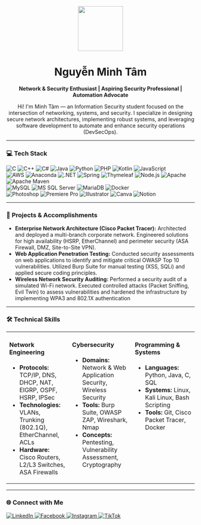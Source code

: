 <div align="center">
  <img src="https://user-images.githubusercontent.com/74038190/216649421-9e9387cc-b2d3-4375-97e2-f4c43373d3ae.gif" width="120px">
  <h1>Nguyễn Minh Tâm</h1>
  <p><b>Network & Security Enthusiast | Aspiring Security Professional | Automation Advocate</b></p>
</div>

<div align="center">
<p>
  Hi! I'm Minh Tâm — an Information Security student focused on the intersection of networking, systems, and security. I specialize in designing secure network architectures, implementing robust systems, and leveraging software development to automate and enhance security operations (DevSecOps).</p>
</div>

---

### 💻 **Tech Stack**

<p align="left">
  <!-- Dòng 1 -->
  <img src="https://img.shields.io/badge/c-%2300599C.svg?style=for-the-badge&logo=c&logoColor=white" alt="C"/>
  <img src="https://img.shields.io/badge/c++-%2300599C.svg?style=for-the-badge&logo=c%2B%2B&logoColor=white" alt="C++"/>
  <img src="https://img.shields.io/badge/c%23-%23239120.svg?style=for-the-badge&logo=c-sharp&logoColor=white" alt="C#"/>
  <img src="https://img.shields.io/badge/java-%23ED8B00.svg?style=for-the-badge&logo=java&logoColor=white" alt="Java"/>
  <img src="https://img.shields.io/badge/python-3670A0?style=for-the-badge&logo=python&logoColor=ffdd54" alt="Python"/>
  <img src="https://img.shields.io/badge/php-%23777BB4.svg?style=for-the-badge&logo=php&logoColor=white" alt="PHP"/>
  <img src="https://img.shields.io/badge/kotlin-%230095D5.svg?style=for-the-badge&logo=kotlin&logoColor=white" alt="Kotlin"/>
  <img src="https://img.shields.io/badge/javascript-%23323330.svg?style=for-the-badge&logo=javascript&logoColor=%23F7DF1E" alt="JavaScript"/>
  <br>
  <!-- Dòng 2 -->
  <img src="https://img.shields.io/badge/AWS-%23FF9900.svg?style=for-the-badge&logo=amazon-aws&logoColor=white" alt="AWS"/>
  <img src="https://img.shields.io/badge/Anaconda-%2344A833.svg?style=for-the-badge&logo=anaconda&logoColor=white" alt="Anaconda"/>
  <img src="https://img.shields.io/badge/.NET-5C2D91?style=for-the-badge&logo=.net&logoColor=white" alt=".NET"/>
  <img src="https://img.shields.io/badge/spring-%236DB33F.svg?style=for-the-badge&logo=spring&logoColor=white" alt="Spring"/>
  <img src="https://img.shields.io/badge/Thymeleaf-%23005C0F.svg?style=for-the-badge&logo=Thymeleaf&logoColor=white" alt="Thymeleaf"/>
  <img src="https://img.shields.io/badge/node.js-6DA55F?style=for-the-badge&logo=node.js&logoColor=white" alt="Node.js"/>
  <img src="https://img.shields.io/badge/apache-%23D42029.svg?style=for-the-badge&logo=apache&logoColor=white" alt="Apache"/>
  <img src="https://img.shields.io/badge/Apache%20Maven-C71A36?style=for-the-badge&logo=Apache%20Maven&logoColor=white" alt="Apache Maven"/>
  <br>
  <!-- Dòng 3 -->
  <img src="https://img.shields.io/badge/mysql-%2300f.svg?style=for-the-badge&logo=mysql&logoColor=white" alt="MySQL"/>
  <img src="https://img.shields.io/badge/Microsoft%20SQL%20Sever-CC2927?style=for-the-badge&logo=microsoft%20sql%20server&logoColor=white" alt="MS SQL Server"/>
  <img src="https://img.shields.io/badge/MariaDB-003545?style=for-the-badge&logo=mariadb&logoColor=white" alt="MariaDB"/>
  <img src="https://img.shields.io/badge/docker-%230db7ed.svg?style=for-the-badge&logo=docker&logoColor=white" alt="Docker"/>
  <br>
  <!-- Dòng 4 -->
  <img src="https://img.shields.io/badge/adobephotoshop-%2331A8FF.svg?style=for-the-badge&logo=adobephotoshop&logoColor=white" alt="Photoshop"/>
  <img src="https://img.shields.io/badge/Adobe%20Premiere%20Pro-9999FF.svg?style=for-the-badge&logo=Adobe%20Premiere%20Pro&logoColor=white" alt="Premiere Pro"/>
  <img src="https://img.shields.io/badge/adobeillustrator-%23FF9A00.svg?style=for-the-badge&logo=adobeillustrator&logoColor=white" alt="Illustrator"/>
  <img src="https://img.shields.io/badge/Canva-%2300C4CC.svg?style=for-the-badge&logo=Canva&logoColor=white" alt="Canva"/>
  <img src="https://img.shields.io/badge/Notion-%23000000.svg?style=for-the-badge&logo=notion&logoColor=white" alt="Notion"/>
</p>

---

### 💼 **Projects & Accomplishments**

*   **Enterprise Network Architecture (Cisco Packet Tracer):** Architected and deployed a multi-branch corporate network. Engineered solutions for high availability (HSRP, EtherChannel) and perimeter security (ASA Firewall, DMZ, Site-to-Site VPN).
*   **Web Application Penetration Testing:** Conducted security assessments on web applications to identify and mitigate critical OWASP Top 10 vulnerabilities. Utilized Burp Suite for manual testing (XSS, SQLi) and applied secure coding principles.
*   **Wireless Network Security Auditing:** Performed a security audit of a simulated Wi-Fi network. Executed controlled attacks (Packet Sniffing, Evil Twin) to assess vulnerabilities and hardened the infrastructure by implementing WPA3 and 802.1X authentication

---

### 🛠️ **Technical Skills**

<table>
  <tr>
    <td valign="top" width="33%">
      <h4>Network Engineering</h4>
      <ul>
        <li><b>Protocols:</b> TCP/IP, DNS, DHCP, NAT, EIGRP, OSPF, HSRP, IPSec</li>
        <li><b>Technologies:</b> VLANs, Trunking (802.1Q), EtherChannel, ACLs</li>
        <li><b>Hardware:</b> Cisco Routers, L2/L3 Switches, ASA Firewalls</li>
      </ul>
    </td>
    <td valign="top" width="33%">
      <h4>Cybersecurity</h4>
      <ul>
        <li><b>Domains:</b> Network & Web Application Security, Wireless Security</li>
        <li><b>Tools:</b> Burp Suite, OWASP ZAP, Wireshark, Nmap</li>
        <li><b>Concepts:</b> Pentesting, Vulnerability Assessment, Cryptography</li>
      </ul>
    </td>
    <td valign="top" width="33%">
      <h4>Programming & Systems</h4>
      <ul>
        <li><b>Languages:</b> Python, Java, C, SQL</li>
        <li><b>Systems:</b> Linux, Kali Linux, Bash Scripting</li>
        <li><b>Tools:</b> Git, Cisco Packet Tracer, Docker</li>
      </ul>
    </td>
  </tr>
</table>

---

### 🌐 **Connect with Me**

<p align="left">
  <a href="https://www.linkedin.com/in/minh-tâm-a787012b8/" target="_blank">
    <img src="https://img.shields.io/badge/LinkedIn-0077B5?style=for-the-badge&logo=linkedin&logoColor=white" alt="LinkedIn"/>
  </a>
  <a href="https://www.facebook.com/minh.tam.402639" target="_blank">
    <img src="https://img.shields.io/badge/Facebook-1877F2?style=for-the-badge&logo=Facebook&logoColor=white" alt="Facebook"/>
  </a>
  <a href="https://www.instagram.com/_minhtam265" target="_blank">
    <img src="https://img.shields.io/badge/Instagram-E4405F?style=for-the-badge&logo=Instagram&logoColor=white" alt="Instagram"/>
  </a>
  <a href="https://www.tiktok.com/@minhtamn_444?lang=en" target="_blank">
    <img src="https://img.shields.io/badge/TikTok-000000?style=for-the-badge&logo=TikTok&logoColor=white" alt="TikTok"/>
  </a>
</p>
